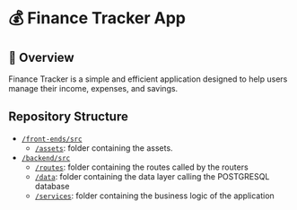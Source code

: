 # 💰 Finance Tracker App

## 📌 Overview
Finance Tracker is a simple and efficient application designed to help users manage their income, expenses, and savings.

## Repository Structure
* [`/front-ends/src`](./front-ends/src)
  * [`/assets`](./front-ends/src/assets): folder containing the assets.
* [`/backend/src`](./backend/src)
    * [`/routes`](./backend/src/routes): folder containing the routes called by the routers
    * [`/data`](./backend/src/data): folder containing the data layer calling the POSTGRESQL database
    * [`/services`](./backend/src/services): folder containing the business logic of the application
